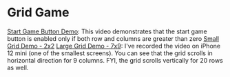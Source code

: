 #  Grid Game

[Start Game Button Demo](https://share.cleanshot.com/Wcp2MgsL): This video demonstrates that the start game button is enabled only if both row and columns are greater than zero
[Small Grid Demo - 2x2](https://share.cleanshot.com/C4lTrg29)
[Large Grid Demo - 7x9](https://share.cleanshot.com/vZZjq6fk): I've recorded the video on iPhone 12 mini (one of the smallest screens). You can see that the grid scrolls in horizontal direction for 9 columns. FYI, the grid scrolls vertically for 20 rows as well.


